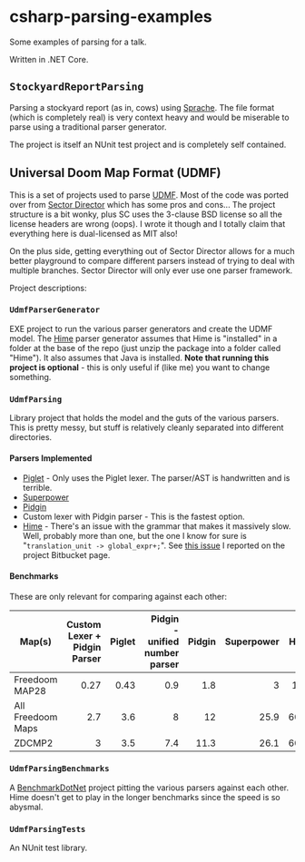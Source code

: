 # csharp-parsing-examples
Some examples of parsing for a talk.

Written in .NET Core.

## `StockyardReportParsing`

Parsing a stockyard report (as in, cows) using [Sprache](https://github.com/sprache/Sprache).  The file format (which is completely real) is very context heavy and would be miserable to parse using a traditional parser generator.

The project is itself an NUnit test project and is completely self contained.

## Universal Doom Map Format (UDMF)

This is a set of projects used to parse [UDMF](https://doomwiki.org/wiki/UDMF).  Most of the code was ported over from [Sector Director](https://github.com/davidaramant/sector-director) which has some pros and cons...  The project structure is a bit wonky, plus SC uses the 3-clause BSD license so all the license headers are wrong (oops).  I wrote it though and I totally claim that everything here is dual-licensed as MIT also!

On the plus side, getting everything out of Sector Director allows for a much better playground to compare different parsers instead of trying to deal with multiple branches.  Sector Director will only ever use one parser framework.

Project descriptions:

### `UdmfParserGenerator`

EXE project to run the various parser generators and create the UDMF model.  The [Hime](https://cenotelie.fr/projects/hime/) parser generator assumes that Hime is "installed" in a folder at the base of the repo (just unzip the package into a folder called "Hime").  It also assumes that Java is installed.  **Note that running this project is optional** - this is only useful if (like me) you want to change something.

### `UdmfParsing`

Library project that holds the model and the guts of the various parsers.  This is pretty messy, but stuff is relatively cleanly separated into different directories.  

#### Parsers Implemented

* [Piglet](https://github.com/Dervall/Piglet) - Only uses the Piglet lexer.  The parser/AST is handwritten and is terrible.
* [Superpower](https://github.com/datalust/superpower)
* [Pidgin](https://github.com/benjamin-hodgson/Pidgin)
* Custom lexer with Pidgin parser - This is the fastest option.
* [Hime](https://cenotelie.fr/projects/hime/) - There's an issue with the grammar that makes it massively slow.  Well, probably more than one, but the one I know for sure is "`translation_unit -> global_expr+;`".  See [this issue](https://bitbucket.org/cenotelie/hime/issues/63/net-really-slow-parsing) I reported on the project Bitbucket page.

#### Benchmarks

These are only relevant for comparing against each other:

|Map(s)|Custom Lexer + Pidgin Parser|Piglet|Pidgin - unified number parser|Pidgin|Superpower|Hime|
|---|---:|---:|---:|---:|---:|---:|
|Freedoom MAP28|0.27|0.43|0.9|1.8|3|18.9|
|All Freedoom Maps|2.7|3.6|8|12|25.9|600+|
|ZDCMP2|3|3.5|7.4|11.3|26.1|600+|

### `UdmfParsingBenchmarks`

A [BenchmarkDotNet](https://benchmarkdotnet.org/) project pitting the various parsers against each other.  Hime doesn't get to play in the longer benchmarks since the speed is so abysmal.

### `UdmfParsingTests`

An NUnit test library.